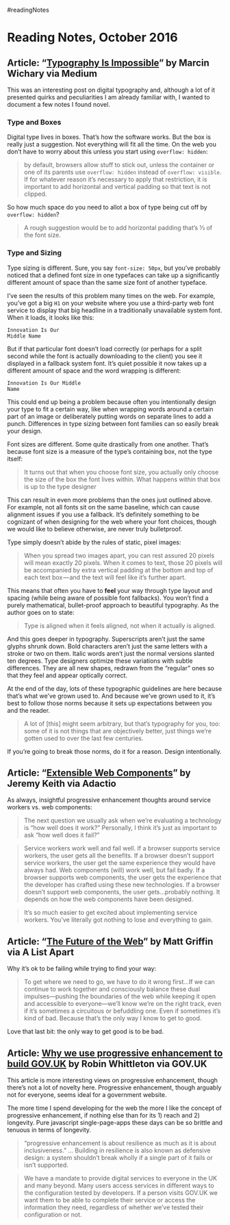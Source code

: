 #readingNotes

# Reading Notes, October 2016

## Article: “[Typography Is Impossible](https://medium.engineering/typography-is-impossible-5872b0c7f891)” by Marcin Wichary via Medium

This was an interesting post on digital typography and, although a lot of it presented quirks and peculiarities I am already familiar with, I wanted to document a few notes I found novel.

### Type and Boxes

Digital type lives in boxes. That’s how the software works. But the box is really just a suggestion. Not everything will fit all the time. On the web you don’t have to worry about this unless you start using `overflow: hidden`:

> by default, browsers allow stuff to stick out, unless the container or one of its parents use `overflow: hidden` instead of `overflow: visible`. If for whatever reason it’s necessary to apply that restriction, it is important to add horizontal and vertical padding so that text is not clipped.

So how much space do you need to allot a box of type being cut off by `overflow: hidden`?

> A rough suggestion would be to add horizontal padding that’s ⅓ of the font size.

### Type and Sizing

Type sizing is different. Sure, you say `font-size: 50px`, but you’ve probably noticed that a defined font size in one typefaces can take up a significantly different amount of space than the same size font of another typeface.

I’ve seen the results of this problem many times on the web. For example, you’ve got a big `H1` on your website where you use a third-party web font service to display that big headline in a traditionally unavailable system font. When it loads, it looks like this:

```
Innovation Is Our
Middle Name
```

But if that particular font doesn’t load correctly (or perhaps for a split second while the font is actually downloading to the client) you see it displayed in a fallback system font. It’s quiet possible it now takes up a different amount of space and the word wrapping is different:

```
Innovation Is Our Middle
Name
```

This could end up being a problem because often you intentionally design your type to fit a certain way, like when wrapping words around a certain part of an image or deliberately putting words on separate lines to add a punch. Differences in type sizing between font families can so easily break your design.

Font sizes are different. Some quite drastically from one another. That’s because font size is a measure of the type’s containing box, not the type itself:

> It turns out that when you choose font size, you actually only choose the size of the box the font lives within. What happens within that box is up to the type designer

This can result in even more problems than the ones just outlined above. For example, not all fonts sit on the same baseline, which can cause alignment issues if you use a fallback. It’s definitely something to be cognizant of when designing for the web where your font choices, though we would like to believe otherwise, are never truly bulletproof.

Type simply doesn’t abide by the rules of static, pixel images:

> When you spread two images apart, you can rest assured 20 pixels will mean exactly 20 pixels. When it comes to text, those 20 pixels will be accompanied by extra vertical padding at the bottom and top of each text box — and the text will feel like it’s further apart.

This means that often you have to **feel** your way through type layout and spacing (while being aware of possible font fallbacks). You won’t find a purely mathematical, bullet-proof approach to beautiful typography. As the author goes on to state:

> Type is aligned when it feels aligned, not when it actually is aligned.

And this goes deeper in typography. Superscripts aren’t just the same glyphs shrunk down. Bold characters aren’t just the same letters with a stroke or two on them. Italic words aren’t just the normal versions slanted ten degrees. Type designers optimize these variations with subtle differences. They are all new shapes, redrawn from the “regular” ones so that they feel and appear optically correct.

At the end of the day, lots of these typographic guidelines are here because that’s what we’ve grown used to. And because we’ve grown used to it, it’s best to follow those norms because it sets up expectations between you and the reader.

>  A lot of [this] might seem arbitrary, but that’s typography for you, too: some of it is not things that are objectively better, just things we’re gotten used to over the last few centuries.

If you’re going to break those norms, do it for a reason. Design intentionally.

## Article: “[Extensible Web Components](https://adactio.com/journal/11052)” by Jeremy Keith via Adactio

As always, insightful progressive enhancement thoughts around service workers vs. web components:

> The next question we usually ask when we’re evaluating a technology is “how well does it work?” Personally, I think it’s just as important to ask “how well does it fail?”

> Service workers work well and fail well. If a browser supports service workers, the user gets all the benefits. If a browser doesn’t support service workers, the user get the same experience they would have always had. Web components (will) work well, but fail badly. If a browser supports web components, the user gets the experience that the developer has crafted using these new technologies. If a browser doesn’t support web components, the user gets…probably nothing. It depends on how the web components have been designed.

> It’s so much easier to get excited about implementing service workers. You’ve literally got nothing to lose and everything to gain.

## Article: “[The Future of the Web](http://alistapart.com/article/the-future-of-the-web)” by Matt Griffin via A List Apart

Why it’s ok to be failing while trying to find your way:

> To get where we need to go, we have to do it wrong first...If we can continue to work together and consciously balance these dual impulses—pushing the boundaries of the web while keeping it open and accessible to everyone—we’ll know we’re on the right track, even if it’s sometimes a circuitous or befuddling one. Even if sometimes it’s kind of bad. Because that’s the only way I know to get to good.

Love that last bit: the only way to get good is to be bad.

## Article: [Why we use progressive enhancement to build GOV.UK](https://gdstechnology.blog.gov.uk/2016/09/19/why-we-use-progressive-enhancement-to-build-gov-uk/) by Robin Whittleton via GOV.UK

This article is more interesting views on progressive enhancement, though there’s not a lot of novelty here. Progressive enhancement, though arguably not for everyone, seems ideal for a government website.

The more time I spend developing for the web the more I like the concept of progressive enhancement, if nothing else than for its 1) reach and 2) longevity. Pure javascript single-page-apps these days can be so brittle and tenuous in terms of longevity.

> “progressive enhancement is about resilience as much as it is about inclusiveness.” ... Building in resilience is also known as defensive design: a system shouldn’t break wholly if a single part of it fails or isn’t supported.

> We have a mandate to provide digital services to everyone in the UK and many beyond. Many users access services in different ways to the configuration tested by developers. If a person visits GOV.UK we want them to be able to complete their service or access the information they need, regardless of whether we’ve tested their configuration or not.  

